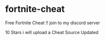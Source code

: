 # fortnite-cheat
Free Fortnite Cheat !! join to my discord server

10 Stars i will upload a Cheat Source Updated
